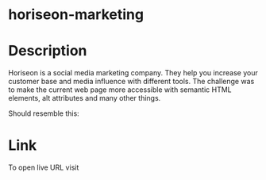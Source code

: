 # horiseon-marketing

# Description
Horiseon is a social media marketing company. They help you increase your customer base and media influence with different tools.
The challenge was to make the current web page more accessible with semantic HTML elements, alt attributes and many other things.

Should resemble this:

# Link
To open live URL visit 
